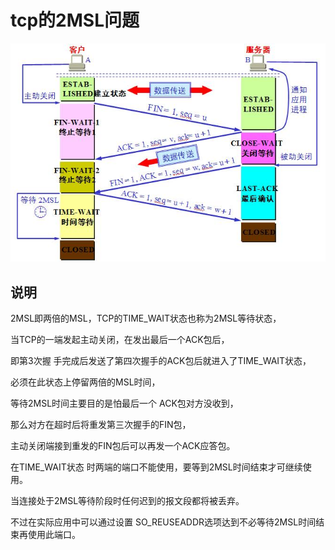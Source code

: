 # tcp的2MSL问题

![](/assets/2MSL.JPG)

## 说明

2MSL即两倍的MSL，TCP的TIME_WAIT状态也称为2MSL等待状态，

当TCP的一端发起主动关闭，在发出最后一个ACK包后，

即第3次握 手完成后发送了第四次握手的ACK包后就进入了TIME_WAIT状态，

必须在此状态上停留两倍的MSL时间，

等待2MSL时间主要目的是怕最后一个 ACK包对方没收到，

那么对方在超时后将重发第三次握手的FIN包，

主动关闭端接到重发的FIN包后可以再发一个ACK应答包。

在TIME_WAIT状态 时两端的端口不能使用，要等到2MSL时间结束才可继续使用。

当连接处于2MSL等待阶段时任何迟到的报文段都将被丢弃。

不过在实际应用中可以通过设置 SO_REUSEADDR选项达到不必等待2MSL时间结束再使用此端口。